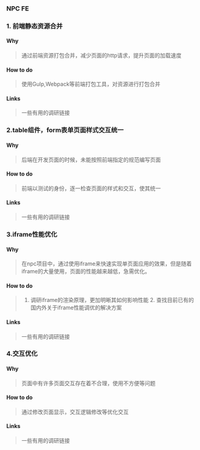 ### NPC FE

### 1. **前端静态资源合并**

#### Why

>通过前端资源打包合并，减少页面的http请求，提升页面的加载速度

####  How to do

>使用Gulp,Webpack等前端打包工具，对资源进行打包合并

####  Links

> 一些有用的调研链接

### 2.**table组件，form表单页面样式交互统一**

#### Why

>后端在开发页面的时候，未能按照前端指定的规范编写页面

####  How to do

>前端以测试的身份，逐一检查页面的样式和交互，使其统一

####  Links

> 一些有用的调研链接

### 3.**iframe性能优化**

#### Why

>在npc项目中，通过使用iframe来快速实现单页面应用的效果，但是随着iframe的大量使用，页面的性能越来越低，急需优化。

####  How to do

> 1. 调研iframe的渲染原理，更加明晰其如何影响性能  2. 查找目前已有的国内外关于iframe性能调优的解决方案

####  Links

> 一些有用的调研链接

### 4.**交互优化**

#### Why

>页面中有许多页面交互存在着不合理，使用不方便等问题

####  How to do

> 通过修改页面显示，交互逻辑修改等优化交互

####  Links

> 一些有用的调研链接

